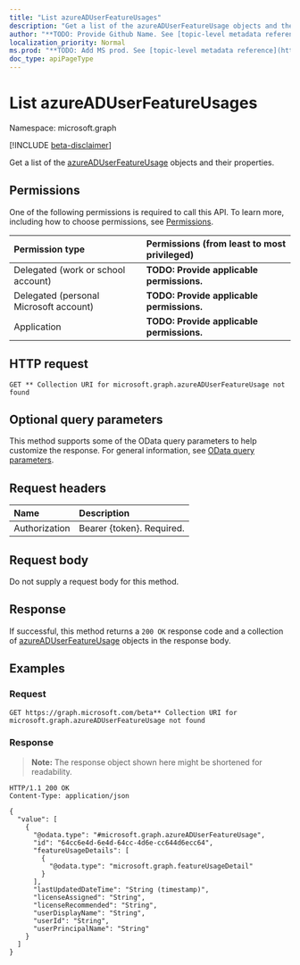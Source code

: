 ```yaml
---
title: "List azureADUserFeatureUsages"
description: "Get a list of the azureADUserFeatureUsage objects and their properties."
author: "**TODO: Provide Github Name. See [topic-level metadata reference](https://msgo.azurewebsites.net/add/document/guidelines/metadata.html#topic-level-metadata)**"
localization_priority: Normal
ms.prod: "**TODO: Add MS prod. See [topic-level metadata reference](https://msgo.azurewebsites.net/add/document/guidelines/metadata.html#topic-level-metadata)**"
doc_type: apiPageType
---
```


# List azureADUserFeatureUsages
Namespace: microsoft.graph

[!INCLUDE [beta-disclaimer](../../includes/beta-disclaimer.md)]

Get a list of the [azureADUserFeatureUsage](../resources/azureaduserfeatureusage.md) objects and their properties.

## Permissions
One of the following permissions is required to call this API. To learn more, including how to choose permissions, see [Permissions](/graph/permissions-reference).

|Permission type|Permissions (from least to most privileged)|
|:---|:---|
|Delegated (work or school account)|**TODO: Provide applicable permissions.**|
|Delegated (personal Microsoft account)|**TODO: Provide applicable permissions.**|
|Application|**TODO: Provide applicable permissions.**|

## HTTP request

<!-- {
  "blockType": "ignored"
}
-->
``` http
GET ** Collection URI for microsoft.graph.azureADUserFeatureUsage not found
```

## Optional query parameters
This method supports some of the OData query parameters to help customize the response. For general information, see [OData query parameters](/graph/query-parameters).

## Request headers
|Name|Description|
|:---|:---|
|Authorization|Bearer {token}. Required.|

## Request body
Do not supply a request body for this method.

## Response

If successful, this method returns a `200 OK` response code and a collection of [azureADUserFeatureUsage](../resources/azureaduserfeatureusage.md) objects in the response body.

## Examples

### Request
<!-- {
  "blockType": "request",
  "name": "list_azureaduserfeatureusage"
}
-->
``` http
GET https://graph.microsoft.com/beta** Collection URI for microsoft.graph.azureADUserFeatureUsage not found
```


### Response
>**Note:** The response object shown here might be shortened for readability.
<!-- {
  "blockType": "response",
  "truncated": true,
  "@odata.type": "Collection(microsoft.graph.azureADUserFeatureUsage)"
}
-->
``` http
HTTP/1.1 200 OK
Content-Type: application/json

{
  "value": [
    {
      "@odata.type": "#microsoft.graph.azureADUserFeatureUsage",
      "id": "64cc6e4d-6e4d-64cc-4d6e-cc644d6ecc64",
      "featureUsageDetails": [
        {
          "@odata.type": "microsoft.graph.featureUsageDetail"
        }
      ],
      "lastUpdatedDateTime": "String (timestamp)",
      "licenseAssigned": "String",
      "licenseRecommended": "String",
      "userDisplayName": "String",
      "userId": "String",
      "userPrincipalName": "String"
    }
  ]
}
```

